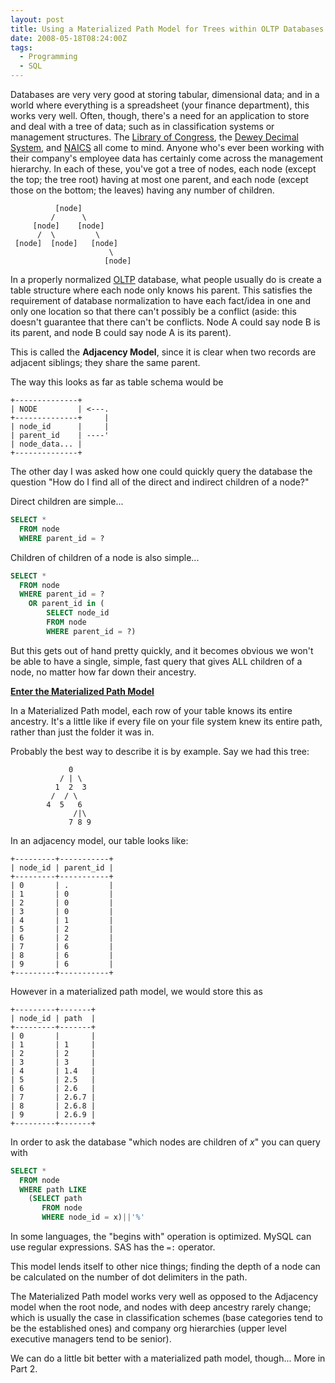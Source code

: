 ```yaml
---
layout: post
title: Using a Materialized Path Model for Trees within OLTP Databases (part 1)
date: 2008-05-18T08:24:00Z
tags:
  - Programming
  - SQL
---
```


Databases are very very good at storing tabular, dimensional data; and in a world where everything is a spreadsheet (your finance department), this works very well. Often, though, there's a need for an application to store and deal with a tree of data; such as in classification systems or management structures. The [Library of Congress](http://en.wikipedia.org/wiki/Library_of_Congress_Classification), the [Dewey Decimal System](http://en.wikipedia.org/wiki/Dewey_Decimal_Classification), and [NAICS](http://www.census.gov/epcd/naics02/naicod02.htm) all come to mind. Anyone who's ever been working with their company's employee data has certainly come across the management hierarchy. In each of these, you've got a tree of nodes, each node (except the top; the tree root) having at most one parent, and each node (except those on the bottom; the leaves) having any number of children.

```
          [node]
         /      \
     [node]    [node]
      /  \         \
 [node]  [node]   [node]
                      \
                     [node]
```

In a properly normalized [OLTP](http://en.wikipedia.org/wiki/OLTP) database, what people usually do is create a table structure where each node only knows his parent. This satisfies the requirement of database normalization to have each fact/idea in one and only one location so that there can't possibly be a conflict (aside: this doesn't guarantee that there can't be conflicts. Node A could say node B is its parent, and node B could say node A is its parent).

This is called the **Adjacency Model**, since it is clear when two records are adjacent siblings; they share the same parent.

The way this looks as far as table schema would be

```
+--------------+
| NODE         | <---.
+--------------+     |
| node_id      |     |
| parent_id    | ----'
| node_data... |
+--------------+
```

The other day I was asked how one could quickly query the database the question "How do I find all of the direct and indirect children of a node?"

Direct children are simple...

```sql
SELECT *
  FROM node
  WHERE parent_id = ?
```

Children of children of a node is also simple...

```sql
SELECT *
  FROM node
  WHERE parent_id = ?
    OR parent_id in (
        SELECT node_id
        FROM node
        WHERE parent_id = ?)
```

But this gets out of hand pretty quickly, and it becomes obvious we won't be able to have a single, simple, fast query that gives ALL children of a node, no matter how far down their ancestry.

[**Enter the Materialized Path Model**](http://www.amazon.com/exec/obidos/ASIN/0596008945?tag=philihp-20)

In a Materialized Path model, each row of your table knows its entire ancestry. It's a little like if every file on your file system knew its entire path, rather than just the folder it was in.

Probably the best way to describe it is by example. Say we had this tree:

```
             0
           / | \
          1  2  3
         /  / \
        4  5   6
              /|\
             7 8 9
```

In an adjacency model, our table looks like:

```
+---------+-----------+
| node_id | parent_id |
+---------+-----------+
| 0       | .         |
| 1       | 0         |
| 2       | 0         |
| 3       | 0         |
| 4       | 1         |
| 5       | 2         |
| 6       | 2         |
| 7       | 6         |
| 8       | 6         |
| 9       | 6         |
+---------+-----------+
```

However in a materialized path model, we would store this as

```
+---------+-------+
| node_id | path  |
+---------+-------+
| 0       |       |
| 1       | 1     |
| 2       | 2     |
| 3       | 3     |
| 4       | 1.4   |
| 5       | 2.5   |
| 6       | 2.6   |
| 7       | 2.6.7 |
| 8       | 2.6.8 |
| 9       | 2.6.9 |
+---------+-------+
```

In order to ask the database "which nodes are children of _x_" you can query with

```sql
SELECT *
  FROM node
  WHERE path LIKE
    (SELECT path
       FROM node
       WHERE node_id = x)||'%'
```

In some languages, the "begins with" operation is optimized. MySQL can use regular expressions. SAS has the `=:` operator.

This model lends itself to other nice things; finding the depth of a node can be calculated on the number of dot delimiters in the path.

The Materialized Path model works very well as opposed to the Adjacency model when the root node, and nodes with deep ancestry rarely change; which is usually the case in classification schemes (base categories tend to be the established ones) and company org hierarchies (upper level executive managers tend to be senior).

We can do a little bit better with a materialized path model, though... More in Part 2.

<!--
part 2:
standardize the length of each element in the path for depth calc
no need for delimiters now<

part 3:
disconnect using the ID, instead use a letter
letters don't have to be unique to the table, just the last element has to be unique
  for all the direct reports of that record's manager
by using alphanumerics, support up to 62 direct reports
-->
